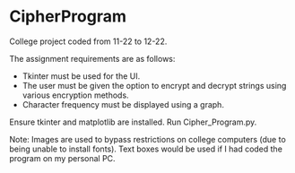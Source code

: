 # CipherProgram
College project coded from 11-22 to 12-22.

The assignment requirements are as follows:
  - Tkinter must be used for the UI.
  - The user must be given the option to encrypt and decrypt strings using various encryption methods.
  - Character frequency must be displayed using a graph.

Ensure tkinter and matplotlib are installed. Run Cipher_Program.py.

Note: Images are used to bypass restrictions on college computers (due to being unable to install fonts). Text boxes would be used if I had coded the program on my personal PC.


